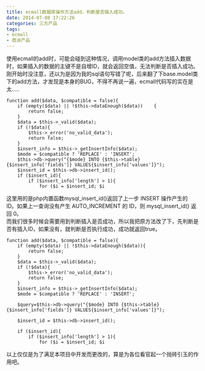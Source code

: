 ```yaml
---
title: ecmall数据库操作方法add，判断是否插入成功。
date: 2014-07-08 17:22:26
categories: 三方产品
tags: 
- ecmall
- 商派产品
---
```


使用ecmall的add时，可能会碰到这种情况，调用model类的add方法插入数据时，如果插入的数据的主键不是自增ID，就会返回空值，无法判断是否插入成功。  
刚开始时没注意，还以为是因为我的sql语句写错了呢，后来翻了下base.model类下的add方法，才发现是本身的BUG，不得不再说一遍，ecmall代码写的实在是太…..

```
function add($data, $compatible = false){
    if (empty($data) || !$this->dataEnough($data))    {
        return false;
    }
    $data = $this->_valid($data);
    if (!$data){
        $this->_error('no_valid_data');
        return false;
    }
    $insert_info = $this->_getInsertInfo($data);
    $mode = $compatible ? 'REPLACE' : 'INSERT';
    $this->db->query("{$mode} INTO {$this->table}{$insert_info['fields']} VALUES{$insert_info['values']}");
    $insert_id = $this->db->insert_id();
    if ($insert_id){
        if ($insert_info['length'] > 1){
            for ($i = $insert_id; $i 
```

这里用的是php内置函数mysql\_insert\_id()返回了上一步 INSERT 操作产生的 ID。如果上一查询没有产生 AUTO\_INCREMENT 的 ID，则 mysql\_insert\_id() 返回 0。  
而我们很多时候会需要用到判断插入是否成功，所以我把原方法改了下，先判断是否有插入ID，如果没有，就判断是否执行成功，成功就返回true。

```
function add($data, $compatible = false){
    if (empty($data) || !$this->dataEnough($data)){
        return false;
    }
    $data = $this->_valid($data);
    if (!$data){
        $this->_error('no_valid_data');
        return false;
    }
    $insert_info = $this->_getInsertInfo($data);
    $mode = $compatible ? 'REPLACE' : 'INSERT';

    $query=$this->db->query("{$mode} INTO {$this->table}{$insert_info['fields']} VALUES{$insert_info['values']}");
    
    $insert_id = $this->db->insert_id();
    
    if ($insert_id){
        if ($insert_info['length'] > 1){
            for ($i = $insert_id; $i 
```

以上仅仅是为了满足本项目中开发而更改的，算是为各位看官起一个抛砖引玉的作用吧。
